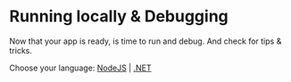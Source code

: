 # Running locally & Debugging

Now that your app is ready, is time to run and debug. And check for tips & tricks.

Choose your language: [NodeJS](environment/rundebug/nodejs) | [.NET](environment/rundebug/net)